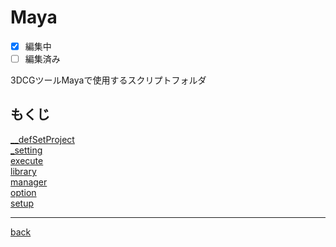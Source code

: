 # Maya
- [x] 編集中
- [ ] 編集済み

3DCGツールMayaで使用するスクリプトフォルダ
## もくじ
[__defSetProject](../_document/__defSetProject.md)  
[_setting](./_settings/README.md)  
[execute](./execute/README.md)  
[library](./library/README.md)  
[manager](./manager/README.md)  
[option](./option/README.md)  
[setup](./setup/README.md)  

---
[back](../README.md)